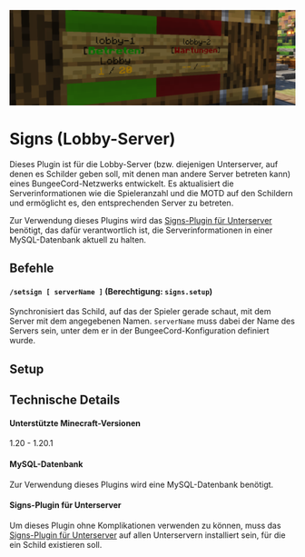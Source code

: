 ![Header](./img/readme-header.png)

# Signs (Lobby-Server)
Dieses Plugin ist für die Lobby-Server (bzw. diejenigen Unterserver, auf denen es Schilder geben soll, mit denen man andere Server betreten kann) eines BungeeCord-Netzwerks entwickelt.
Es aktualisiert die Serverinformationen wie die Spieleranzahl und die MOTD auf den Schildern und ermöglicht es, den entsprechenden Server zu betreten.

Zur Verwendung dieses Plugins wird das [Signs-Plugin für Unterserver](https://github.com/Spigot-Plugin-Ecosystem/spigot-signs-subserver) benötigt, das dafür verantwortlich ist, die Serverinformationen in einer MySQL-Datenbank aktuell zu halten.

## Befehle
#### `/setsign [ serverName ]` (Berechtigung: `signs.setup`)
Synchronisiert das Schild, auf das der Spieler gerade schaut, mit dem Server mit dem angegebenen Namen.
`serverName` muss dabei der Name des Servers sein, unter dem er in der BungeeCord-Konfiguration definiert wurde.

## Setup

## Technische Details
#### Unterstützte Minecraft-Versionen
1.20 - 1.20.1

#### MySQL-Datenbank
Zur Verwendung dieses Plugins wird eine MySQL-Datenbank benötigt.

#### Signs-Plugin für Unterserver
Um dieses Plugin ohne Komplikationen verwenden zu können, muss das [Signs-Plugin für Unterserver](https://github.com/Spigot-Plugin-Ecosystem/spigot-signs-subserver) auf allen Unterservern installiert sein, für die ein Schild existieren soll.
